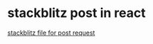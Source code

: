 # stackblitz post in react 

[ stackblitz file for post request ](https://stackblitz.com/edit/vitejs-vite-5uw59xtv?file=src%2FApp.jsx)
